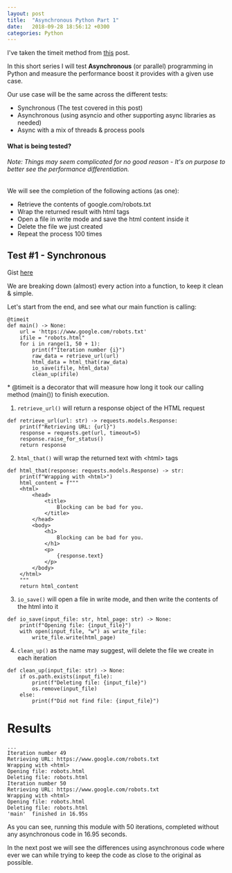 ```yaml
---
layout: post
title:  "Asynchronous Python Part 1"
date:   2018-09-28 18:56:12 +0300
categories: Python
---
```


I've taken the timeit method from [this](https://medium.com/pythonhive/python-decorator-to-measure-the-execution-time-of-methods-fa04cb6bb36d) post.

In this short series I will test **Asynchronous** (or parallel) programming in Python and measure the performance
boost it provides with a given use case.

Our use case will be the same across the different tests:

* Synchronous (The test covered in this post)
* Asynchronous (using asyncio and other supporting async libraries as needed)
* Async with a mix of threads & process pools

#### What is being tested?
###### Note: Things may seem complicated for no good reason - It's on purpose to better see the performance differentiation.

We will see the completion of the following actions (as one):
* Retrieve the contents of google.com/robots.txt
* Wrap the returned result with html tags
* Open a file in write mode and save the html content inside it
* Delete the file we just created
* Repeat the process 100 times


## Test #1 - Synchronous

Gist [here](https://gist.github.com/Norbinsh/47c8ec36ea48648cf8bee3c56e3cad16)

We are breaking down (almost) every action into a function, to keep it clean & simple.

Let's start from the end, and see what our main function is calling:

```
@timeit
def main() -> None:
    url = 'https://www.google.com/robots.txt'
    ifile = "robots.html"
    for i in range(1, 50 + 1):
        print(f"Iteration number {i}")
        raw_data = retrieve_url(url)
        html_data = html_that(raw_data)
        io_save(ifile, html_data)
        clean_up(ifile)
```
\* @timeit is a decorator that will measure how long it took our calling method (main()) to finish execution.
1. `retrieve_url()` will return a response object of the HTML request
```
def retrieve_url(url: str) -> requests.models.Response:
    print(f"Retrieving URL: {url}")
    response = requests.get(url, timeout=5)
    response.raise_for_status()
    return response
```

2. `html_that()` will wrap the returned text with \<html\> tags
```
def html_that(response: requests.models.Response) -> str:
    print(f"Wrapping with <html>")
    html_content = f"""
    <html>
        <head>
            <title>
                Blocking can be bad for you.
            </title>
        </head>
        <body>
            <h1>
                Blocking can be bad for you.
            </h1>
            <p>
                {response.text}
            </p>
        </body>
    </html>
    """
    return html_content
```
3. `io_save()` will open a file in write mode, and then write the contents of the html into it
```
def io_save(input_file: str, html_page: str) -> None:
    print(f"Opening file: {input_file}")
    with open(input_file, "w") as write_file:
        write_file.write(html_page)
```
4. `clean_up()` as the name may suggest, will delete the file we create in each iteration
```
def clean_up(input_file: str) -> None:
    if os.path.exists(input_file):
        print(f"Deleting file: {input_file}")
        os.remove(input_file)
    else:
        print(f"Did not find file: {input_file}")
```

# Results
```
...
Iteration number 49
Retrieving URL: https://www.google.com/robots.txt
Wrapping with <html>
Opening file: robots.html
Deleting file: robots.html
Iteration number 50
Retrieving URL: https://www.google.com/robots.txt
Wrapping with <html>
Opening file: robots.html
Deleting file: robots.html
'main'  finished in 16.95s
```

As you can see, running this module with 50 iterations, completed without any asynchronous code in 16.95 seconds.

In the next post we will see the differences using asynchronous code where ever we can while trying to keep the code
as close to the original as possible.
